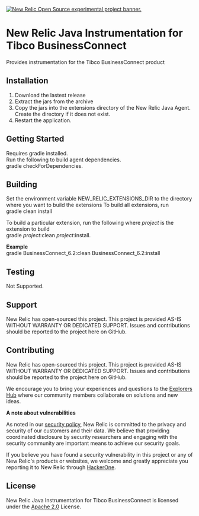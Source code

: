  <a href="https://opensource.newrelic.com/oss-category/#new-relic-experimental"><picture><source media="(prefers-color-scheme: dark)" srcset="https://github.com/newrelic/opensource-website/raw/main/src/images/categories/dark/Experimental.png"><source media="(prefers-color-scheme: light)" srcset="https://github.com/newrelic/opensource-website/raw/main/src/images/categories/Experimental.png"><img alt="New Relic Open Source experimental project banner." src="https://github.com/newrelic/opensource-website/raw/main/src/images/categories/Experimental.png"></picture></a>
 
# New Relic Java Instrumentation for Tibco BusinessConnect

Provides instrumentation for the Tibco BusinessConnect product

## Installation

1. Download the lastest release
2. Extract the jars from the archive
3. Copy the jars into the extensions directory of the New Relic Java Agent.  Create the directory if it does not exist.
4. Restart the application.  


## Getting Started
Requires gradle installed.   
Run the following to build agent dependencies.  
gradle checkForDependencies.  

## Building

Set the environment variable NEW_RELIC_EXTENSIONS_DIR to the directory where you want to build the extensions
To build all extensions, run  
gradle clean install  
  
To build a particular extension, run the following where *project* is the extension to build   
gradle *project*:clean *project*:install.  
   
**Example**  
gradle BusinessConnect_6.2:clean BusinessConnect_6.2:install  

## Testing


Not Supported.  

## Support

New Relic has open-sourced this project. This project is provided AS-IS WITHOUT WARRANTY OR DEDICATED SUPPORT. Issues and contributions should be reported to the project here on GitHub.

## Contributing
New Relic has open-sourced this project. This project is provided AS-IS WITHOUT WARRANTY OR DEDICATED SUPPORT. Issues and contributions should be reported to the project here on GitHub.

We encourage you to bring your experiences and questions to the [Explorers Hub](https://discuss.newrelic.com) where our community members collaborate on solutions and new ideas.

**A note about vulnerabilities**

As noted in our [security policy](../../security/policy), New Relic is committed to the privacy and security of our customers and their data. We believe that providing coordinated disclosure by security researchers and engaging with the security community are important means to achieve our security goals.

If you believe you have found a security vulnerability in this project or any of New Relic's products or websites, we welcome and greatly appreciate you reporting it to New Relic through [HackerOne](https://hackerone.com/newrelic).   
   
## License
New Relic Java Instrumentation for Tibco BusinessConnect is licensed under the [Apache 2.0](http://apache.org/licenses/LICENSE-2.0.txt) License.
